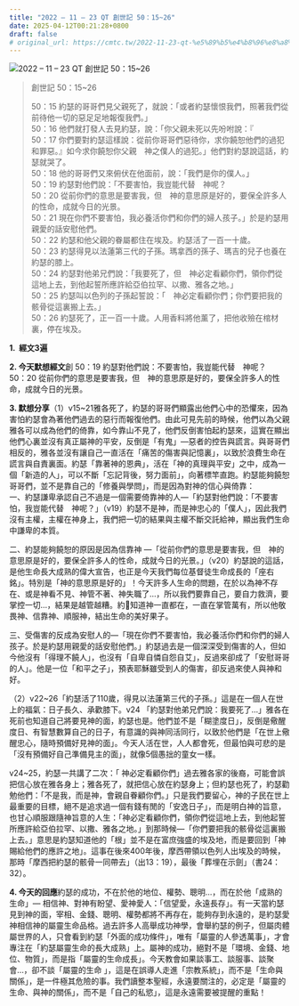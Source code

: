 ```yaml
---
title: "2022 – 11 – 23 QT 創世記 50：15~26"
date: 2025-04-12T00:21:28+0800
draft: false
# original_url: https://cmtc.tw/2022-11-23-qt-%e5%89%b5%e4%b8%96%e8%a8%98-50%ef%bc%9a1526
---
```


![2022 – 11 – 23 QT 創世記 50：15~26](/images/qt.jpg  "2022 – 11 – 23 QT 創世記 50：15~26")

> 創世記 50：15~26
>
> 50：15 約瑟的哥哥們見父親死了，就說：「或者約瑟懷恨我們，照著我們從前待他一切的惡足足地報復我們。」  
> 50：16 他們就打發人去見約瑟，說：「你父親未死以先吩咐說：『  
> 50：17 你們要對約瑟這樣說：從前你哥哥們惡待你，求你饒恕他們的過犯和罪惡。』如今求你饒恕你父親　神之僕人的過犯。」他們對約瑟說這話，約瑟就哭了。  
> 50：18 他的哥哥們又來俯伏在他面前，說：「我們是你的僕人。」  
> 50：19 約瑟對他們說：「不要害怕，我豈能代替　神呢？  
> 50：20 從前你們的意思是要害我，但　神的意思原是好的，要保全許多人的性命，成就今日的光景。  
> 50：21 現在你們不要害怕，我必養活你們和你們的婦人孩子。」於是約瑟用親愛的話安慰他們。  
> 50：22 約瑟和他父親的眷屬都住在埃及。約瑟活了一百一十歲。  
> 50：23 約瑟得見以法蓮第三代的子孫。瑪拿西的孫子、瑪吉的兒子也養在約瑟的膝上。  
> 50：24 約瑟對他弟兄們說：「我要死了，但　神必定看顧你們，領你們從這地上去，到他起誓所應許給亞伯拉罕、以撒、雅各之地。」  
> 50：25 約瑟叫以色列的子孫起誓說：「　神必定看顧你們；你們要把我的骸骨從這裏搬上去。」  
> 50：26 約瑟死了，正一百一十歲。人用香料將他薰了，把他收殮在棺材裏，停在埃及。

**1.  經文3遍**

**2. 今天默想經文**創 50：19 約瑟對他們說：不要害怕，我豈能代替　神呢？  
50：20 從前你們的意思是要害我，但　神的意思原是好的，要保全許多人的性命，成就今日的光景。

**3. 默想分享**（1）v15~21雅各死了，約瑟的哥哥們顯露出他們心中的恐懼來，因為害怕約瑟會為著他們過去的惡行而報復他們。由此可見先前的時候，他們以為父親雅各可以成為他們的倚靠，如今靠山不見了，他們反倒害怕起約瑟來，這實在顯出他們心裏並沒有真正屬神的平安，反倒是「有鬼」—惡者的控告與謊言。與哥哥們相反的，雅各並沒有讓自己一直活在「痛苦的傷害與記憶裏」，以致於浪費生命在謊言與自責裏面。約瑟「靠著神的恩典」，活在「神的真理與平安」之中，成為一個「新造的人」，可以不斷「忘記背後，努力面前」，向著標竿直跑。約瑟能夠饒恕哥哥們，並不是靠自己的「修養與學問」，而是因為對神的信心與倚靠：  
一、約瑟謙卑承認自己不過是一個需要倚靠神的人—「約瑟對他們說：「不要害怕，我豈能代替　神呢？」（v19）約瑟不是神，而是神忠心的「僕人」，因此我們沒有主權，主權在神身上，我們把一切的結果與主權不斷交託給神，顯出我們生命中謙卑的本質。

二、約瑟能夠饒恕的原因是因為信靠神 —「從前你們的意思是要害我，但　神的意思原是好的，要保全許多人的性命，成就今日的光景。」（v20）約瑟說的這話，是他生命長大成熟的偉大宣告，也正是今天我們每位基督徒生命成長的「座右銘」。特別是「神的意思原是好的」！今天許多人生命的問題，在於以為神不存在、或是神看不見、神管不著、神失職了…，所以我們要靠自己，要自力救濟，要掌控一切…，結果是越管越糟。約𢜈知道神一直都在，一直在掌管萬有，所以他敬畏神、信靠神、順服神，結出生命的美好果子。

三、受傷害的反成為安慰人的—「現在你們不要害怕，我必養活你們和你們的婦人孩子。於是約瑟用親愛的話安慰他們。」約瑟過去是一個深深受到傷害的人，但如今他沒有「得理不饒人」，也沒有「自卑自憐自怨自艾」，反過來卻成了「安慰哥哥的人」。他是一位「和平之子」，預表耶穌雖受到人的傷害，卻反過來使人與神和好。

（2）v22~26「約瑟活了110歲，得見以法蓮第三代的子孫。」這是在一個人在世上的福氣：日子長久、承歡膝下。v24 「約瑟對他弟兄們說：我要死了…」雅各在死前也知道自己將要見神的面，約瑟也是。他們並不是「糊塗度日」，反倒是儆醒度日、有智慧數算自己的日子，有意識的與神同活同行，以致於他們是「在世上儆醒忠心，隨時預備好見神的面」。今天人活在世，人人都會死，但最怕與可悲的是「沒有預備好自己準備見主的面」，就像5個愚拙的童女一樣。

v24~25，約瑟一共講了二次：「 神必定看顧你們」過去雅各家的後裔，可能會誤把信心放在雅各身上；雅各死了，就把信心放在約瑟身上；但約瑟也死了，約瑟勸勉他們：「不是我，而是神，會親自眷顧你們。」只是我們要留心，神的子民在世上最重要的目標，絕不是追求過一個有錢有閒的「安逸日子」，而是明白神的旨意，也甘心順服跟隨神旨意的人生：「神必定看顧你們，領你們從這地上去，到他起誓所應許給亞伯拉罕、以撒、雅各之地。」到那時候—「你們要把我的骸骨從這裏搬上去。」意思是約瑟知道他的「根」並不是在富庶強盛的埃及地，而是要回到「神賜給他們的應許之地」。這事在後來400年後，摩西帶領以色列人出埃及的時候，那時「摩西把約瑟的骸骨一同帶去」（出13：19），最後「葬埋在示劍」（書24：32）。

**4. 今天的回應**約瑟的成功，不在於他的地位、權勢、聰明…，而在於他「成熟的生命」— 相信神、對神有盼望、愛神愛人：「信望愛，永遠長存」。有一天當約瑟見到神的面，宰相、金錢、聰明、權勢都將不再存在，能夠存到永遠的，是約瑟愛神相信神的屬靈生命品格。過去許多人高舉成功神學，會舉約瑟的例子，但屬肉體屬世界的人，只會看到約瑟「外面的成功條件」，唯有「屬靈的人參透萬事」，才會專注在「約瑟屬靈生命的長大成熟」上。屬神的成功，絕對不是「環境、金錢、地位、物質」，而是指「屬靈的生命成長」。今天教會如果談事工、談服事、談聚會…，卻不談「屬靈的生命 」，這是在誤導人走進「宗教系統」，而不是「生命與關係」，是一件極其危險的事。我們讀整本聖經，永遠要關注的，必定是「屬靈的生命、與神的關係」，而不是「自己的私慾」，這是永遠需要被提醒的重點！